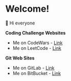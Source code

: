 # Welcome!

👋 Hi everyone

**Coding Challenge Websites**
- Me on CodeWars - [Link](https://www.codewars.com/users/Vanty)
- Me on LeetCode - [Link](https://leetcode.com/vantyartem)

**Git Web Sites**
- Me on GitLab - [Link](https://gitlab.com/vantyartem)
- Me on BitBucket - [Link](https://bitbucket.org/vantyartem)
